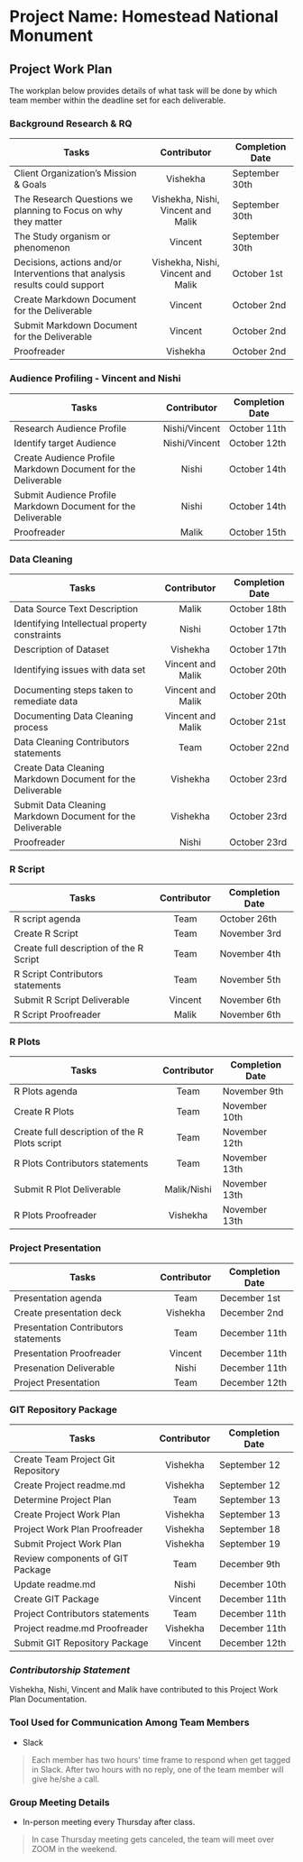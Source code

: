 # Project Name: Homestead National Monument


## Project Work Plan
The workplan below provides details of what task will be done by which team member within the deadline set for each deliverable.


### Background Research & RQ
 **Tasks**	                      |**Contributor**   |**Completion Date** |
|-------------------------------------|:----------------:|---------------|
|Client Organization’s Mission & Goals|    Vishekha              |  September 30th           |		
|The Research Questions we planning to Focus on why they matter    |Vishekha, Nishi, Vincent and Malik |  September 30th    |	
|The Study organism or phenomenon	      |    Vincent              |  September 30th            |	
|Decisions, actions and/or Interventions that analysis results could support|Vishekha, Nishi, Vincent and Malik| October 1st|	
|Create Markdown Document for the Deliverable   |Vincent | October 2nd              |		
|Submit Markdown Document for the Deliverable   |Vincent | October 2nd              |		
|Proofreader                  |    Vishekha              | October 2nd             |


### Audience Profiling - Vincent and Nishi 
|**Tasks**	                       |**Contributor**   |**Completion Date**|
|--------------------------------------|:----------------:|---------------|
|Research Audience Profile             |  Nishi/Vincent               |   October 11th            |		
|Identify target Audience	       |   Nishi/Vincent              |    October 12th           |
|Create Audience Profile Markdown Document for the Deliverable    |    Nishi              |  October 14th             |		
|Submit Audience Profile Markdown Document for the Deliverable    |    Nishi              |  October 14th             |	
|Proofreader	       |    Malik              |     October 15th          |


### Data Cleaning
|**Tasks**	                       |**Contributor**   |**Completion Date**|
|--------------------------------------|:----------------:|---------------|
|Data Source Text Description                      |    Malik              |      October 18th         |		
Identifying Intellectual property constraints|	Nishi |October 17th|	
Description of Dataset		| Vishekha            | October 17th  |
Identifying issues with data set	| Vincent and Malik	| October 20th |
Documenting steps taken to remediate data	| Vincent and Malik | October 20th|
Documenting Data Cleaning process| Vincent and Malik | October 21st |		
Data Cleaning Contributors statements	|Team	          | October 22nd              |
Create Data Cleaning Markdown Document for the Deliverable | Vishekha                |October 23rd|
|Submit Data Cleaning Markdown Document for the Deliverable    |    Vishekha              |  October 23rd             |	
Proofreader		| Nishi | October 23rd |


### R Script
|**Tasks**	                       |**Contributor**   |**Completion Date**|
|--------------------------------------|:----------------:|---------------|
|R script agenda|  Team           | October 26th|
|Create R Script		|  Team              |   November 3rd |	
|Create full description of the R Script	|	Team  | November 4th |
|R Script Contributors statements	|Team	| November 5th|
|Submit R Script Deliverable             |   Vincent                |November 6th |
|R Script Proofreader	| Malik  | November 6th |


### R Plots
|**Tasks**	                               |**Contributor**   |**Completion Date**|
|----------------------------------------------|:----------------:|---------------|
|R Plots agenda		| Team | November 9th |
|Create R Plots		| Team |    November 10th |
|Create full description of the R Plots script |   Team               |   November 12th            |
|R Plots Contributors statements	               |Team	| November 13th |
|Submit R Plot Deliverable                      |   Malik/Nishi                | November 13th |
|R Plots Proofreader	|Vishekha | November 13th |


### Project Presentation
|**Tasks**	                       |**Contributor**   |**Completion Date**|
|--------------------------------------|:----------------:|---------------|
|Presentation agenda     |    Team              |   December 1st            |		
|Create presentation deck	| Vishekha        | December 2nd |	
|Presentation Contributors statements	|Team	   | December 11th|
|Presentation Proofreader   | Vincent | December 11th |
|Presenation Deliverable| Nishi| December 11th|
|Project Presentation                   |    Team               | December 12th |


### GIT Repository Package
|**Tasks**	                       |**Contributor**   |**Completion Date**|
|--------------------------------------|:----------------:|---------------|
|Create Team Project Git Repository	       |  Vishekha                | September 12             |	
Create Project readme.md	       | Vishekha         | September 12  |
Determine Project Plan		       | Team              | September 13  |
Create Project Work Plan	       | Vishekha            | September 13  |
Project Work Plan Proofreader 	       | Vishekha             | September 18  |
Submit Project Work Plan               | Vishekha         | September 19  |
Review components of GIT Package     |Team		|December 9th |
Update readme.md		 | Nishi   | December 10th |
Create GIT Package		| Vincent |December 11th |
Project Contributors statements	       |Team	| December 11th |
Project readme.md Proofreader	  |Vishekha    |December 11th |
Submit GIT Repository Package  |       Vincent                | December 12th |

### _**Contributorship Statement**_

Vishekha, Nishi, Vincent and Malik have contributed to this Project Work Plan Documentation. 


### Tool Used for Communication Among Team Members
* Slack
> Each member has two hours' time frame to respond when get tagged in Slack. After two hours with no reply, one of the team member will give he/she a call.


### Group Meeting Details
* In-person meeting every Thursday after class.
>In case Thursday meeting gets canceled, the team will meet over ZOOM in the weekend.



